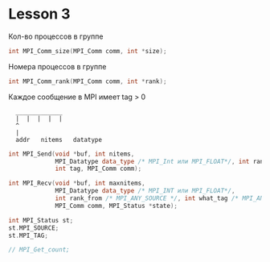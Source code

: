 # Lesson 3

Кол-во процессов в группе
```C++
int MPI_Comm_size(MPI_Comm comm, int *size); 
```
Номера процессов в группе
```C++ 
int MPI_Comm_rank(MPI_Comm comm, int *rank);  
```

Каждое сообщение в MPI имеет tag > 0
```
  _____________
  |  |  |  |  |
  ^
  |
  addr   nitems   datatype
```

```C++
int MPI_Send(void *buf, int nitems,
             MPI_Datatype data_type /* MPI_Int или MPI_FLOAT*/, int rank_to,
             int tag, MPI_Comm comm);

int MPI_Recv(void *buf, int maxnitems,
             MPI_Datatype data_type /* MPI_INT или MPI_FLOAT*/,
             int rank_from /* MPI_ANY_SOURCE */, int what_tag /* MPI_ANY_TAG */,
             MPI_Comm comm, MPI_Status *state);

```

```C++
int MPI_Status st;
st.MPI_SOURCE;
st.MPI_TAG;

// MPI_Get_count;
```